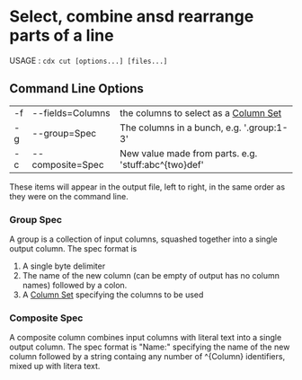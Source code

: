 # Select, combine ansd rearrange parts of a line

USAGE : `cdx cut [options...] [files...]`

## Command Line Options

||||
|---|---|---|
|-f|--fields=Columns|the columns to select as a [Column Set](NamedColumns.md)|
|-g|--group=Spec|The columns in a bunch, e.g. '.group:1-3'|
|-c|--composite=Spec|New value made from parts. e.g. 'stuff:abc^{two}def'|

These items will appear in the output file, left to right, in the same order as they were on the command line.

### Group Spec
A group is a collection of input columns, squashed together into a single output column. The spec format is
1. A single byte delimiter
2. The name of the new column (can be empty of output has no column names) followed by a colon.
3. A [Column Set](NamedColumns.md) specifying the columns to be used

### Composite Spec
A composite column combines input columns with literal text into a single output column. The spec format is "Name:" specifying the name of the new column followed by a string containg any number of ^{Column} identifiers, mixed up with litera text.
